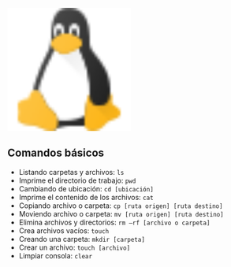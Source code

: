 [<img src="asset/linux.svg" width="250"/>](asset/linux.svg)

## **Comandos básicos**
* Listando carpetas y archivos: ```ls```
* Imprime el directorio de trabajo: ```pwd```
* Cambiando de ubicación: ```cd [ubicación]```
* Imprime el contenido de los archivos: ```cat```
* Copiando archivo o carpeta: ```cp [ruta origen] [ruta destino]```
* Moviendo archivo o carpeta: ```mv [ruta origen] [ruta destino]```
* Elimina archivos y directorios: ```rm –rf [archivo o carpeta]```
* Crea archivos vacíos: ```touch```
* Creando una carpeta: ```mkdir [carpeta]```
* Crear un archivo: ```touch [archivo]```
* Limpiar consola: ```clear```